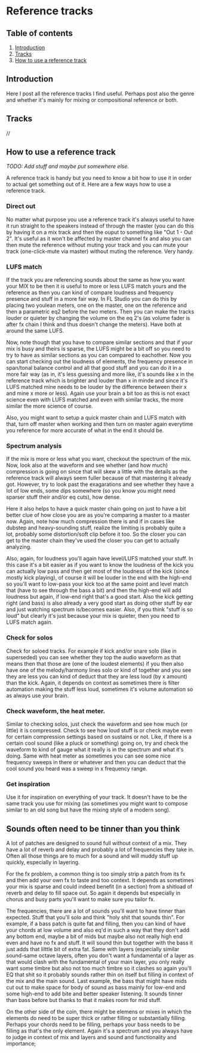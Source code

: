 # Reference tracks

## Table of contents
1. [Introduction](#introduction)
2. [Tracks](#tracks)
3. [How to use a reference track](#how-to-use-a-reference-track)

## Introduction
Here I post all the reference tracks I find useful. Perhaps post also the genre and whether it's mainly for mixing or compositional reference or both.

## Tracks
//

## How to use a reference track
*TODO: Add stuff and maybe put somewhere else.*

A reference track is handy but you need to know a bit how to use it in order to actual get something out of it. Here are a few ways how to use a reference track.

### Direct out
No matter what purpose you use a reference track it's always useful to have it run straight to the speakers instead of through the master (you can do this by having it on a mix track and then the ouput to something like "Out 1 - Out 2". It's useful as it won't be affected by master channel fx and also you can then mute the reference without muting your track and you can mute your track (one-click-mute via master) without muting the reference. Very handy.

### LUFS match
If the track you are referencing sounds about the same as how you want your MIX to be then it is useful to more or less LUFS match yours and the reference as then you can kind of compare loudness and frequency presence and stuff in a more fair way. In FL Studio you can do this by placing two youlean meters, one on the master, one on the reference and then a parametric eq2 before the two meters. Then you can make the tracks louder or quieter by changing the volume on the eq 2's (as volume fader is after fx chain I think and thus doesn't change the meters). Have both at around the same LUFS. 

Now, note though that you have to compare similar sections and that if your mix is busy and theirs is sparse, the LUFS might be a bit off so you need to try to have as similar sections as you can compared to eachother. Now you can start checking out the loudness of elements, the frequency presence in span/tonal balance control and all that good stuff and you can do it in a more fair way (as in, it's less guessing and more like, it's sounds like x in the reference track which is brighter and louder than x in minde and since it's LUFS matched mine needs to be louder by the difference between their x and mine x more or less). Again use your brain a bit too as this is not exact science even with LUFS matched and even with similar tracks, the more similar the more science of course. 

Also, you might want to setup a quick master chain and LUFS match with that, turn off master when working and then turn on master again everytime you reference for more accurate of what in the end it should be.

### Spectrum analysis
If the mix is more or less what you want, checkout the spectrum of the mix. Now, look also at the waveform and see whether (and how much) compression is going on since that will skew a little with the details as the reference track will always seem fuller because of that mastering it already got. However, try to look past the exagarations and see whether they have a lot of low ends, some dips somewhere (so you know you might need sparser stuff their and/or eq cuts), how dense.

Here it also helps to have a quick master chain going on just to have a bit better clue of how close you are as you're comparing a master to a master now. Again, note how much compression there is and if in cases like dubstep and heavy-sounding stuff, realize the limiting is probably quite a lot, probably some distortion/soft clip before it too. So the closer you can get to the master chain they've used the closer you can get to actually analyzing.

Also, again, for loudness you'll again have level/LUFS matched your stuff. In this case it's a bit easier as if you want to know the loudness of the kick you can actually low pass and then get most of the loudness of the kick (since mostly kick playing), of course it will be louder in the end with the high-end so you'll want to low-pass your kick too at the same point and level match that (have to see through the bass a bit) and then the high-end will add loudness but again, if low-end right that's a good start. Also the kick getting right (and bass) is also already a very good start as doing other stuff by ear and just watching spectrum is/becomes easier. Also, if you think "stuff is so loud" but clearly it's just because your mix is quieter, then you need to LUFS match again.

### Check for solos
Check for soloed tracks. For example if kick and/or snare solo (like in superseded) you can see whether they top the audio waveform as that means then that those are (one of the loudest elements) if you then also have one of the melody/harmony lines solo or kind of together and you see they are less you can kind of deduct that they are less loud (by x amount) than the kick. Again, it depends on context as sometimes there is filter automation making the stuff less loud, sometimes it's volume automation so as always use your brain.

### Check waveform, the heat meter.
Similar to checking solos, just check the waveform and see how much (or little) it is compressed. Check to see how loud stuff is or check maybe even for certain compression settings based on sustains or not. Like, if there is a certain cool sound (like a pluck or something) going on, try and check the waveform to kind of gauge what it really is in the spectrum and what it's doing. Same with heat meter as sometimes you can see some nice frequency sweeps in there or whatever and then you can deduct that the cool sound you heard was a sweep in x frequency range.

### Get inspiration
Use it for inspiration on everything of your track. It doesn't have to be the same track you use for mixing (as sometimes you might want to compose similar to an old song but have the mixing style of a modern song).

## Sounds often need to be tinner than you think
A lot of patches are designed to sound full without context of a mix. They have a lot of reverb and delay and probably a lot of frequencies they take in. Often all those things are to much for a sound and will muddy stuff up quickly, especially in layering.

For the fx problem, a common thing is too simply strip a patch from its fx and then add your own fx to taste and too context. It depends as sometimes your mix is sparse and could indeed benefit (in a section) from a shitload of reverb and delay to fill space out. So again it depends but especially in chorus and busy parts you'll want to make sure you tailor fx.

The frequencies, there are a lot of sounds you'll want to have tinner than expected. Stuff that you'll solo and think "holy shit that sounds thin". For example, if a bass patch is quite fat and filling, then you can kind of have your chords at low volume and also eq'd in such a way that they don't add any bottom end, maybe a bit of mids but maybe also not really high end even and have no fx and stuff. It will sound thin but together with the bass it just adds that lilttle bit of extra fat. Same with layers (especially similar sound-same octave layers, often you don't want a fundamental of a layer as that would clash with the fundamental of your main layer, you only really want some timbre but also not too much timbre so it clashes so again you'll EQ that shit so it probably sounds rather thin on itself but filling in context of the mix and the main sound. Last example, the bass that might have mids cut out to make space for body of sound as bass mainly for low-end and some high-end to add bite and better speaker listening. It sounds tinner than bass before but thanks to that it makes room for mid stuff.

On the other side of the coin, there might be elemens or mixes in which the elements do need to be super thick or rather filling or substantially filling. Perhaps your chords need to be filling, perhaps your bass needs to be filling as that's the only element. Again it's a spectrum and you always have to judge in context of mix and layers and sound and functionality and importance;

